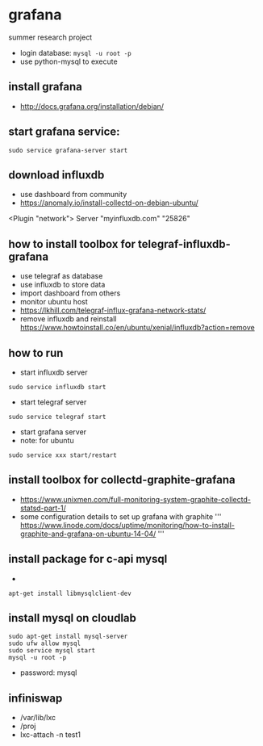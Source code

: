 # grafana
summer research project

* login database: ```mysql -u root -p```
* use python-mysql to execute

## install grafana
* http://docs.grafana.org/installation/debian/

## start grafana service:
```
sudo service grafana-server start
```

## download influxdb
* use dashboard from community
* https://anomaly.io/install-collectd-on-debian-ubuntu/

&lt;Plugin "network"&gt;
    Server "myinfluxdb.com" "25826"
  
## how to install toolbox for telegraf-influxdb-grafana
* use telegraf as database
* use influxdb to store data
* import dashboard from others
* monitor ubuntu host
* https://lkhill.com/telegraf-influx-grafana-network-stats/
* remove influxdb and reinstall https://www.howtoinstall.co/en/ubuntu/xenial/influxdb?action=remove

## how to run
* start influxdb server
```
sudo service influxdb start
```
* start telegraf server
```
sudo service telegraf start
```
* start grafana server
* note: for ubuntu
```
sudo service xxx start/restart
```


## install toolbox for collectd-graphite-grafana
* https://www.unixmen.com/full-monitoring-system-graphite-collectd-statsd-part-1/
* some configuration details to set up grafana with graphite
'''
https://www.linode.com/docs/uptime/monitoring/how-to-install-graphite-and-grafana-on-ubuntu-14-04/
'''

## install package for c-api mysql
* 
```
apt-get install libmysqlclient-dev 
```

## install mysql on cloudlab
```
sudo apt-get install mysql-server
sudo ufw allow mysql
sudo service mysql start
mysql -u root -p
```
* password: mysql

## infiniswap
* /var/lib/lxc
* /proj
* lxc-attach -n test1
